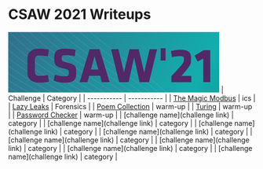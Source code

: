 # CSAW 2021 Writeups       
![pic](Screenshot_1.png)
| Challenge | Category |
| ----------- | ----------- |
| [The Magic Modbus](https://github.com/CR15PR/CSAW2021/tree/main/ics/Magic_modbus) | ics |
| [Lazy Leaks](https://github.com/CR15PR/CSAW2021/tree/main/forensics/Lazy_Leaks) | Forensics |
| [Poem Collection](https://github.com/CR15PR/CSAW2021/tree/main/warm-up/poem-collection) | warm-up |
| [Turing](https://github.com/CR15PR/CSAW2021/tree/main/warm-up/Turing) | warm-up |
| [Password Checker](https://github.com/CR15PR/CSAW2021/tree/main/warm-up/Password_Checker) | warm-up |
| [challenge name](challenge link) | category |
| [challenge name](challenge link) | category |
| [challenge name](challenge link) | category |
| [challenge name](challenge link) | category |
| [challenge name](challenge link) | category |
| [challenge name](challenge link) | category |
| [challenge name](challenge link) | category |
| [challenge name](challenge link) | category |
